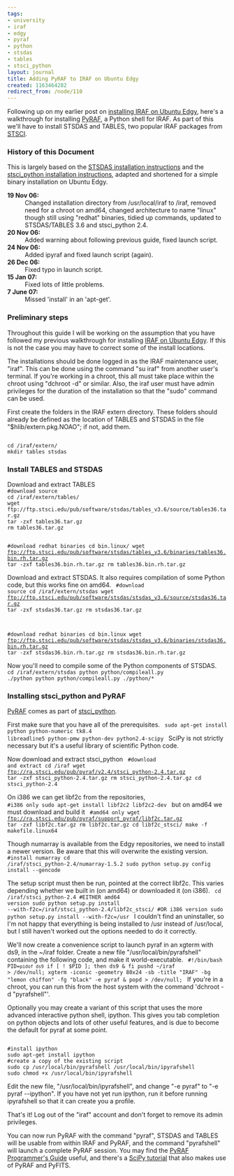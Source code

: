 ```yaml
---
tags:
- university
- iraf
- edgy
- pyraf
- python
- stsdas
- tables
- stsci_python
layout: journal
title: Adding PyRAF to IRAF on Ubuntu Edgy
created: 1163464282
redirect_from: /node/110
---
```

Following up on my earlier post on <a href="/journal/2006-05-11/install_iraf_on_ubuntu_edgy_amd64">installing IRAF on Ubuntu Edgy</a>, here's a walkthrough for installing <a href="http://www.stsci.edu/resources/software_hardware/pyraf">PyRAF</a>, a Python shell for IRAF. As part of this we'll have to install STSDAS and TABLES, two popular IRAF packages from <a href="http://www.stsci.edu/resources/software_hardware">STSCI</a>. <!--break-->

<h3>History of this Document</h3>
This is largely based on the <a href="http://www.stsci.edu/resources/software_hardware/stsdas/install">STSDAS installation instructions</a> and the <a href="http://www.stsci.edu/resources/software_hardware/pyraf/stsci_python/Installation">stsci_python installation instructions</a>, adapted and shortened for a simple binary installation on Ubuntu Edgy.
<dl>   
<dt><strong>19 Nov 06:</strong></dt> <dd>Changed installation directory from /usr/local/iraf to /iraf, removed need for a chroot on amd64, changed architecture to name "linux" though still using "redhat" binaries, tidied up commands, updated to STSDAS/TABLES 3.6 and stsci_python 2.4.</dd>
<dt><strong>20 Nov 06:</strong></dt> <dd>Added warning about following previous guide, fixed launch script.</dd>
<dt><strong>24 Nov 06:</strong></dt> <dd>Added ipyraf and fixed launch script (again).</dd>
<dt><strong>26 Dec 06:</strong></dt><dd>Fixed typo in launch script.</dd>
<dt><strong>15 Jan 07:</strong></dt><dd>Fixed lots of little problems.</dd>
<dt><strong>7 June 07:</strong></dt><dd>Missed 'install' in an 'apt-get'.</dd>
</dl>

<h3>Preliminary steps</h3>
Throughout this guide I will be working on the assumption that you have followed my previous walkthrough for installing <a href="http://mjhutchinson.com/journal/2006-05-11/install_iraf_on_ubuntu_edgy_amd64">IRAF on Ubuntu Edgy</a>. If this is not the case you may have to correct some of the install locations.

The installations should be done logged in as the IRAF maintenance user, "iraf". This can be done using the command "su iraf" from another user's terminal. If you're working in a chroot, this all must take place within the chroot using "dchroot -d" or similar. Also, the iraf user must have admin privileges for the duration of the installation so that the "sudo" command can be used.

First create the folders in the IRAF extern directory. These folders should already be defined as the location of TABLES and STSDAS in the file "$hlib/extern.pkg.NOAO"; if not, add them.

<code type="bash">
cd /iraf/extern/
mkdir tables stsdas
</code>

<h3>Install TABLES and STSDAS</h3>
Download and extract TABLES
<code type="bash">
#download source
cd /iraf/extern/tables/
wget ftp://ftp.stsci.edu/pub/software/stsdas/tables_v3.6/source/tables36.tar.gz
tar -zxf tables36.tar.gz
rm tables36.tar.gz

#download redhat binaries
cd bin.linux/
wget ftp://ftp.stsci.edu/pub/software/stsdas/tables_v3.6/binaries/tables36.bin.rh.tar.gz
tar -zxf tables36.bin.rh.tar.gz
rm tables36.bin.rh.tar.gz
</code> 

Download and extract STSDAS. It also requires compilation of some Python code, but this works fine on amd64.
<code type="bash">
#download source
cd /iraf/extern/stsdas
wget ftp://ftp.stsci.edu/pub/software/stsdas/stsdas_v3.6/source/stsdas36.tar.gz
tar -zxf stsdas36.tar.gz
rm stsdas36.tar.gz

#download redhat binaries
cd bin.linux
wget ftp://ftp.stsci.edu/pub/software/stsdas/stsdas_v3.6/binaries/stsdas36.bin.rh.tar.gz
tar -zxf stsdas36.bin.rh.tar.gz
rm stsdas36.bin.rh.tar.gz
</code>

Now you'll need to compile some of the Python components of STSDAS.
<code type="bash">
cd /iraf/extern/stsdas
python python/compileall.py ./python
python python/compileall.py ./python/*
</code>

<h3>Installing stsci_python and PyRAF</h3>
<a href="http://www.stsci.edu/resources/software_hardware/pyraf">PyRAF</a> comes as part of <a href="http://www.stsci.edu/resources/software_hardware/pyraf/stsci_python/current/download">stsci_python</a>.

First make sure that you have all of the prerequisites.
<code type="bash">
sudo apt-get install python python-numeric tk8.4 libreadline5 python-pmw python-dev python2.4-scipy
</code>
SciPy is not strictly necessary but it's a useful library of scientific Python code.

Now download and extract stsci_python
<code type="bash">
#download and extract
cd /iraf
wget ftp://ra.stsci.edu/pub/pyraf/v2.4/stsci_python-2.4.tar.gz
tar -zxf stsci_python-2.4.tar.gz
rm stsci_python-2.4.tar.gz
cd stsci_python-2.4
</code>

On i386 we can get libf2c from the repositories,
<code lang="bash">
#i386 only
sudo apt-get install libf2c2 libf2c2-dev
</code>
but on amd64 we must download and build it
<code lang="bash">
#amd64 only
wget ftp://ra.stsci.edu/pub/pyraf/support_pyraf/libf2c.tar.gz
tar -zxf libf2c.tar.gz
rm libf2c.tar.gz 
cd libf2c_stsci/
make -f makefile.linux64
</code>

Though numarray is available from the Edgy repositories, we need to install a newer version. Be aware that this will overwrite the existing version.
<code type="bash">
#install numarray
cd /iraf/stsci_python-2.4/numarray-1.5.2
sudo python setup.py config install --gencode
</code>

The setup script must then be run, pointed at the correct libf2c. This varies depending whether we built in (on amd64) or downloaded it (on i386).
<code type="bash">
cd /iraf/stsci_python-2.4
#EITHER amd64 version
sudo python setup.py install --with-f2c=/iraf/stsci_python-2.4/libf2c_stsci/
#OR i386 version
sudo python setup.py install --with-f2c=/usr 
</code>
I couldn't find an uninstaller, so I'm not happy that everything is being installed to /usr instead of /usr/local, but I still haven't worked out the options needed to do it correctly.

We'll now create a convenience script to launch pyraf in an xgterm with ds9, in the ~/iraf folder. Create a new file "/usr/local/bin/pyrafshell" containing the following code, and make it world-executable.
<code type="bash">
#!/bin/bash
PID=`pidof ds9`
if [ ! $PID ]; then
    ds9 &
fi
pushd ~/iraf > /dev/null;
xgterm -iconic -geometry 80x24 -sb -title "IRAF" -bg "lemon chiffon" -fg "black" -e pyraf &
popd > /dev/null;
</code>
If you're in a chroot, you can run this from the host system with the command 'dchroot -d "pyrafshell"'.

Optionally you may create a variant of this script that uses the more advanced interactive python shell, ipython. This gives you tab completion on python objects and lots of other useful features, and is due to become the default for pyraf at some point.

<code type="bash">
#install ipython
sudo apt-get install ipython
#create a copy of the existing script
sudo cp /usr/local/bin/pyrafshell /usr/local/bin/ipyrafshell
sudo chmod +x /usr/local/bin/ipyrafshell
</code>

Edit the new file, "/usr/local/bin/ipyrafshell", and change "-e pyraf" to "-e pyraf --ipython". If you have not yet run ipython, run it before running ipyrafshell so that it can create you a profile.

That's it! Log out of the "iraf" account and don't forget to remove its admin privileges. 

You can now run PyRAF with the command "pyraf", STSDAS and TABLES will be usable from within IRAF and PyRAF, and the command "pyrafshell" will launch a complete PyRAF session. You may find the <a href="http://stsdas.stsci.edu/pyraf/doc/pyraf_guide/">PyRAF Programmer's Guide</a> useful, and there's a <a href="http://www.scipy.org/wikis/topical_software/Tutorial">SciPy tutorial</a> that also makes use of PyRAF and PyFITS.
